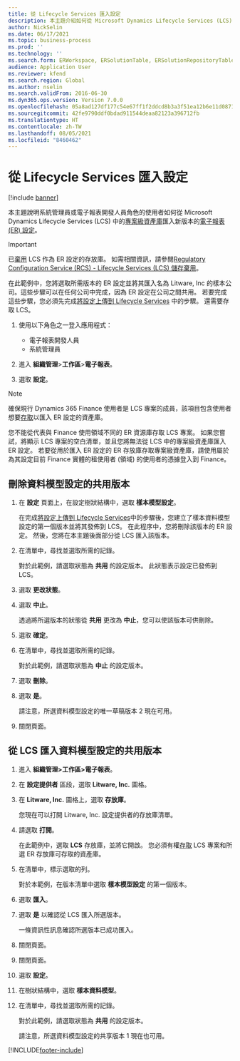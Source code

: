 ```yaml
---
title: 從 Lifecycle Services 匯入設定
description: 本主題介紹如何從 Microsoft Dynamics Lifecycle Services (LCS) 匯入新版本的電子報表 (ER) 設定。
author: NickSelin
ms.date: 06/17/2021
ms.topic: business-process
ms.prod: ''
ms.technology: ''
ms.search.form: ERWorkspace, ERSolutionTable, ERSolutionRepositoryTable, ERSolutionImport
audience: Application User
ms.reviewer: kfend
ms.search.region: Global
ms.author: nselin
ms.search.validFrom: 2016-06-30
ms.dyn365.ops.version: Version 7.0.0
ms.openlocfilehash: 05a8ad127df177c54e67ff1f2ddcd8b3a3f51ea12b6e11d087105bd74b6bdb3f
ms.sourcegitcommit: 42fe9790ddf0bdad911544deaa82123a396712fb
ms.translationtype: HT
ms.contentlocale: zh-TW
ms.lasthandoff: 08/05/2021
ms.locfileid: "8460462"
---
```

# <a name="import-a-configuration-from-lifecycle-services"></a>從 Lifecycle Services 匯入設定

[!include [banner](../../includes/banner.md)]

本主題說明系統管理員或電子報表開發人員角色的使用者如何從 Microsoft Dynamics Lifecycle Services (LCS) 中的[專案級資產庫](../../lifecycle-services/asset-library.md)匯入新版本的[電子報表 (ER) 設定](../general-electronic-reporting.md#Configuration)。

> [!IMPORTANT]
> 已[棄用](../../../../finance/get-started/removed-deprecated-features-finance.md#features-removed-or-deprecated-in-the-finance-10017-release) LCS 作為 ER 設定的存放庫。 如需相關資訊，請參閱[Regulatory Configuration Service (RCS) - Lifecycle Services (LCS) 儲存棄用](../../../../finance/localizations/rcs-lcs-repo-dep-faq.md)。

在此範例中，您將選取所需版本的 ER 設定並將其匯入名為 Litware, Inc 的樣本公司。這些步驟可以在任何公司中完成，因為 ER 設定在公司之間共用。 若要完成這些步驟，您必須先完成[將設定上傳到 Lifecycle Services](er-upload-configuration-into-lifecycle-services.md) 中的步驟。 還需要存取 LCS。

1. 使用以下角色之一登入應用程式：

    - 電子報表開發人員
    - 系統管理員

2. 進入 **組織管理**\>**工作區**\>**電子報表**。
3. 選取 **設定**。

<a name="accessconditions"></a>
> [!NOTE]
> 確保現行 Dynamics 365 Finance 使用者是 LCS 專案的成員，該項目包含使用者想要[存取](../../lifecycle-services/asset-library.md#asset-library-support)以匯入 ER 設定的資產庫。
>
> 您不能從代表與 Finance 使用領域不同的 ER 資源庫存取 LCS 專案。 如果您嘗試，將顯示 LCS 專案的空白清單，並且您將無法從 LCS 中的專案級資產庫匯入 ER 設定。 若要從用於匯入 ER 設定的 ER 存放庫存取專案級資產庫，請使用屬於為其設定目前 Finance 實體的租使用者 (領域) 的使用者的憑據登入到 Finance。

## <a name="delete-a-shared-version-of-a-data-model-configuration"></a>刪除資料模型設定的共用版本

1. 在 **設定** 頁面上，在設定樹狀結構中，選取 **樣本模型設定**。

    在完成[將設定上傳到 Lifecycle Services](er-upload-configuration-into-lifecycle-services.md)中的步驟後，您建立了樣本資料模型設定的第一個版本並將其發佈到 LCS。 在此程序中，您將刪除該版本的 ER 設定。 然後，您將在本主題後面部分從 LCS 匯入該版本。

2. 在清單中，尋找並選取所需的記錄。

    對於此範例，請選取狀態為 **共用** 的設定版本。 此狀態表示設定已發佈到 LCS。

3. 選取 **更改狀態**。
4. 選取 **中止**。

    透過將所選版本的狀態從 **共用** 更改為 **中止**，您可以使該版本可供刪除。

5. 選取 **確定**。
6. 在清單中，尋找並選取所需的記錄。

    對於此範例，請選取狀態為 **中止** 的設定版本。

7. 選取 **刪除**。
8. 選取 **是**。

    請注意，所選資料模型設定的唯一草稿版本 2 現在可用。

9. 關閉頁面。

## <a name="import-a-shared-version-of-a-data-model-configuration-from-lcs"></a>從 LCS 匯入資料模型設定的共用版本

1. 進入 **組織管理\>工作區\>電子報表**。

2. 在 **設定提供者** 區段，選取 **Litware, Inc.** 圖格。

3. 在 **Litware, Inc.** 圖格上，選取 **存放庫**。

    您現在可以打開 Litware, Inc. 設定提供者的存放庫清單。

4. 請選取 **打開**。

    在此範例中，選取 **LCS** 存放庫，並將它開啟。 您必須有權[存取](#accessconditions) LCS 專案和所選 ER 存放庫可存取的資產庫。

5. 在清單中，標示選取的列。

    對於本範例，在版本清單中選取 **樣本模型設定** 的第一個版本。

6. 選取 **匯入**。
7. 選取 **是** 以確認從 LCS 匯入所選版本。

    一條資訊性訊息確認所選版本已成功匯入。

8. 關閉頁面。
9. 關閉頁面。
10. 選取 **設定**。
11. 在樹狀結構中，選取 **樣本資料模型**。
12. 在清單中，尋找並選取所需的記錄。

    對於此範例，請選取狀態為 **共用** 的設定版本。

    請注意，所選資料模型設定的共享版本 1 現在也可用。


[!INCLUDE[footer-include](../../../../includes/footer-banner.md)]
